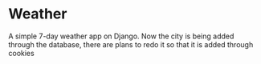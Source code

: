# Weather
A simple 7-day weather app on Django.
Now the city is being added through the database, there are plans to redo it so that it is added through cookies
